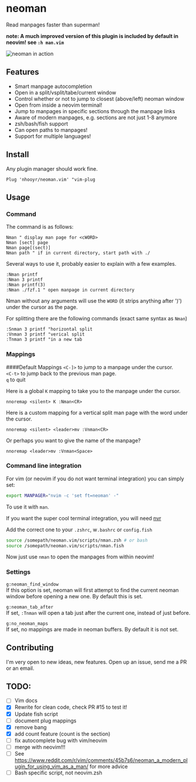 # neoman

Read manpages faster than superman!

**note: A much improved version of this plugin is included by default in neovim! see `:h man.vim`**

![neoman in action](https://media.giphy.com/media/xT0BKrEeXPeKVMgb84/giphy.gif)

## Features
- Smart manpage autocompletion
- Open in a split/vsplit/tabe/current window
- Control whether or not to jump to closest (above/left) neoman window
- Open from inside a neovim terminal!
- Jump to manpages in specific sections through the manpage links
- Aware of modern manpages, e.g. sections are not just 1-8 anymore
- zsh/bash/fish support
- Can open paths to manpages!
- Support for multiple languages!

## Install
Any plugin manager should work fine.

```vim
Plug 'nhooyr/neoman.vim' "vim-plug
```

## Usage
### Command
The command is as follows:

```vim
Nman " display man page for <cWORD>
Nman [sect] page
Nman page[(sect)]
Nman path " if in current directory, start path with ./
```

Several ways to use it, probably easier to explain with a few examples.

```vim
:Nman printf
:Nman 3 printf
:Nman printf(3)
:Nman ./fzf.1 " open manpage in current directory
```

Nman without any arguments will use the `WORD` (it strips anything after ')') under the cursor as the page.

For splitting there are the following commands (exact same syntax as `Nman`)

```vim
:Snman 3 printf "horizontal split
:Vnman 3 printf "verical split
:Tnman 3 printf "in a new tab
```

### Mappings
####Default Mappings
`<C-]>` to jump to a manpage under the cursor.  
`<C-t>` to jump back to the previous man page.  
`q` to quit

Here is a global `K` mapping to take you to the manpage under the cursor.

```vim
nnoremap <silent> K :Nman<CR>
```

Here is a custom mapping for a vertical split man page with the word under the cursor.

```vim
nnoremap <silent> <leader>mv :Vnman<CR>
```

Or perhaps you want to give the name of the manpage?

```vim
nnoremap <leader>mv :Vnman<Space>
```

### Command line integration
For vim (or neovim if you do not want terminal integration) you can simply set:

```zsh
export MANPAGER="nvim -c 'set ft=neoman' -"
```

To use it with `man`.

If you want the super cool terminal integration, you will need [nvr](https://github.com/mhinz/neovim-remote)

Add the correct one to your `.zshrc`, w`.bashrc` or `config.fish`

```zsh
source /somepath/neoman.vim/scripts/nman.zsh # or bash
source /somepath/neoman.vim/scripts/nman.fish
```

Now just use `nman` to open the manpages from within neovim!

### Settings
`g:neoman_find_window`  
If this option is set, neoman will first attempt to find the current neoman window before opening a new one.
By default this is set.

`g:neoman_tab_after`  
If set, `:Tnman` will open a tab just after the current one, instead of just before.

`g:no_neoman_maps`  
If set, no mappings are made in neoman buffers. By default it is not set.

## Contributing
I'm very open to new ideas, new features. Open up an issue, send me a PR or an email.

TODO:
-----
- [ ] Vim docs
- [x] Rewrite for clean code, check PR #15 to test it!
- [x] Update fish script
- [ ] document plug mappings
- [x] remove bang
- [x] add count feature (count is the section)
- [ ] fix autocomplete bug with vim/neovim
- [ ] merge with neovim!!!
- [ ] See https://www.reddit.com/r/vim/comments/45b7s6/neoman_a_modern_plugin_for_using_vim_as_a_man/ for more advice
- [ ] Bash specific script, not neovim.zsh
